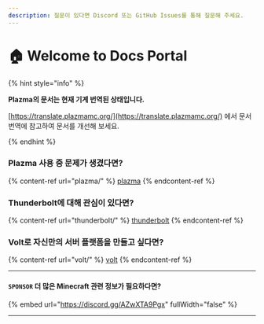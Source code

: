 ```yaml
---
description: 질문이 있다면 Discord 또는 GitHub Issues를 통해 질문해 주세요.
---
```


# 🏠 Welcome to Docs Portal

{% hint style="info" %}

**Plazma의 문서는 현재 기계 번역된 상태입니다.**

[https://translate.plazmamc.org/](https://translate.plazmamc.org/) 에서 문서 번역에 참고하여 문서를 개선해 보세요.

{% endhint %}

### Plazma 사용 중 문제가 생겼다면?

{% content-ref url="plazma/" %}
[plazma](plazma/)
{% endcontent-ref %}

### Thunderbolt에 대해 관심이 있다면?

{% content-ref url="thunderbolt/" %}
[thunderbolt](thunderbolt/)
{% endcontent-ref %}

### Volt로 자신만의 서버 플랫폼을 만들고 싶다면?

{% content-ref url="volt/" %}
[volt](volt/)
{% endcontent-ref %}

***

#### `SPONSOR` 더 많은 Minecraft 관련 정보가 필요하다면? <a href="#etc-1" id="etc-1"></a>

{% embed url="https://discord.gg/AZwXTA9Pgx" fullWidth="false" %}

***
